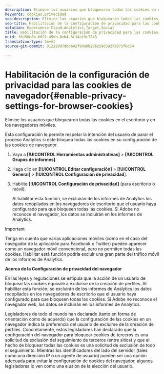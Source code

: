 ```yaml
---
description: Elimine los usuarios que bloquearon todas las cookies en el escritorio y en los navegadores móviles.
keywords: cookies,privacidad
seo-description: Elimine los usuarios que bloquearon todas las cookies en el escritorio y en los navegadores móviles.
seo-title: Habilitación de la configuración de privacidad para las cookies de navegador
solution: Experience Cloud,Analytics,Target,Social
title: Habilitación de la configuración de privacidad para las cookies de navegador
uuid: f6a56e8b-b021-49db-8eb4-6c14af0c7243
translation-type: tm+mt
source-git-commit: 012283d79bda42f9dabb20b25903927b075f6d54

---
```



# Habilitación de la configuración de privacidad para las cookies de navegador{#enable-privacy-settings-for-browser-cookies}

Elimine los usuarios que bloquearon todas las cookies en el escritorio y en los navegadores móviles.

Esta configuración le permite respetar la intención del usuario de parar el proceso Analytics si este bloquea todas las cookies en su configuración de las cookies de navegador.

1. Vaya a **[!UICONTROL Herramientas administrativas]** &gt; **[!UICONTROL Grupos de informes]**.
1. Haga clic en **[!UICONTROL Editar configuración]** &gt; **[!UICONTROL General]** &gt; **[!UICONTROL Configuración de privacidad**].
1. Habilite **[!UICONTROL Configuración de privacidad]** (para escritorio o móvil).

   Al habilitar esta función, se excluirán de los informes de Analytics los datos recopilados en los navegadores de escritorio que el usuario haya configurado para que bloqueen todas las cookies. Si Adobe no reconoce el navegador, los datos se incluirán en los informes de Analytics.

>[!IMPORTANT]
>
>Tenga en cuenta que varias aplicaciones móviles (como en el caso del navegador de la aplicación para Facebook o Twitter) pueden aparecer como un navegador móvil convencional, pero no permiten todas las cookies. Habilitar está función podría excluir una gran parte del tráfico móvil de los informes de Analytics.

**Acerca de la Configuración de privacidad del navegador**

En las leyes y regulaciones se estipula que la acción de un usuario de bloquear las cookies equivale a excluirse de la creación de perfiles. Al habilitar esta función, se excluirán de los informes de Analytics los datos recopilados en los navegadores de escritorio que el usuario haya configurado para que bloqueen todas las cookies. Si Adobe no reconoce el navegador web, los datos se incluirán en los informes de Analytics.

Legisladores de todo el mundo han declarado (tanto en forma de orientación como de acuerdo) que la configuración de las cookies en un navegador indica la preferencia del usuario de excluirse de la creación de perfiles. Concretamente, estos legisladores han declarado que la configuración del navegador para bloquear cookies de terceros es una solicitud de exclusión del seguimiento de terceros (entre sitios) y que el hecho de bloquear todas las cookies es una solicitud de exclusión de todo el seguimiento. Mientras los identificadores del lado del servidor (tales como una dirección IP o un agente de usuario) pueden ser una opción adecuada para evitar la configuración de cookies del navegador, algunos legisladores lo ven como una elusión de la elección del usuario.